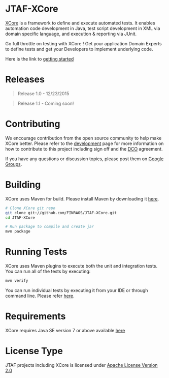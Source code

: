 JTAF-XCore 
==================
[XCore](http://finraos.github.io/JTAF-XCore/) is a framework to define and execute automated tests. It enables automation code development in Java, test script development in XML via domain specific language, and execution & reporting via JUnit.

Go full throttle on testing with XCore ! Get your application Domain Experts to define tests and get your Developers to implement underlying code.

Here is the link to [getting started](http://finraos.github.io/JTAF-XCore/howitworks.html)

Releases
========
>Release 1.0 - 12/23/2015

>Release 1.1 - Coming soon!

Contributing
=============
We encourage contribution from the open source community to help make XCore better. Please refer to the [development](http://finraos.github.io/JTAF-XCore/contribute.html) page for more information on how to contribute to this project including sign off and the [DCO](https://github.com/FINRAOS/JTAF-XCore/blob/master/DCO) agreement.

If you have any questions or discussion topics, please post them on [Google Groups](https://groups.google.com/forum/#!forum/jtaf-xcore).

Building
=========
XCore uses Maven for build. Please install Maven by downloading it [here](http://maven.apache.org/download.cgi).
```sh
# Clone XCore git repo
git clone git://github.com/FINRAOS/JTAF-XCore.git
cd JTAF-XCore

# Run package to compile and create jar
mvn package
```

Running Tests
==============
XCore uses Maven plugins to execute both the unit and integration tests.  You can run all of the tests by executing:
```sh
mvn verify
```
You can run individual tests by executing it from your IDE or through command line.  Please refer [here](http://finraos.github.io/JTAF-XCore/howitworks.html).

Requirements
==============
XCore requires Java SE version 7 or above available [here](http://www.oracle.com/technetwork/java/javase/downloads/index.html)

License Type
=============
JTAF projects including XCore is licensed under [Apache License Version 2.0](http://www.apache.org/licenses/LICENSE-2.0)
